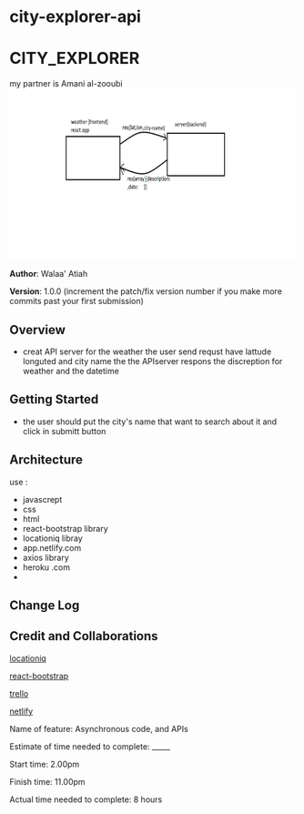 # city-explorer-api
# CITY_EXPLORER

my partner is Amani al-zooubi
<img src="./Untitled2.png" width="1500" height="300">




**Author**: Walaa' Atiah

**Version**: 1.0.0 (increment the patch/fix version number if you make more commits past your first submission)

## Overview
* creat API server for the weather 
the user send requst have lattude longuted and city name 
the the APIserver respons the discreption for weather and the datetime 
 
## Getting Started
* the user should put the city's name that want to search about it and click in submitt button 

## Architecture
use :
* javascrept 
* css 
* html
* react-bootstrap library
* locationiq libray
* app.netlify.com
* axios library 
* heroku .com 
* 


## Change Log


## Credit and Collaborations
[locationiq](https://locationiq.com/)

[react-bootstrap](https://react-bootstrap.netlify.app/utilities/ratio/)

[trello](https://trello.com/b/yTlkP3uE/asynchronous-code-and-apis)

[netlify](https://app.netlify.com/teams/walaaatiah97/overview)


Name of feature: Asynchronous code, and APIs


Estimate of time needed to complete: _____

Start time: 2.00pm

Finish time: 11.00pm

Actual time needed to complete: 8 hours